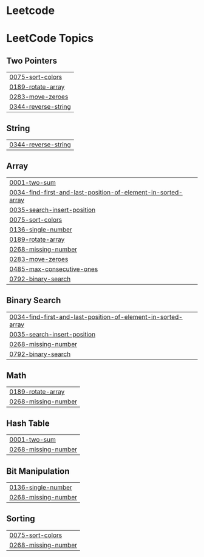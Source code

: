 # Leetcode
<!---LeetCode Topics Start-->
# LeetCode Topics
## Two Pointers
|  |
| ------- |
| [0075-sort-colors](https://github.com/iamshubham2001/Leetcode/tree/master/0075-sort-colors) |
| [0189-rotate-array](https://github.com/iamshubham2001/Leetcode/tree/master/0189-rotate-array) |
| [0283-move-zeroes](https://github.com/iamshubham2001/Leetcode/tree/master/0283-move-zeroes) |
| [0344-reverse-string](https://github.com/iamshubham2001/Leetcode/tree/master/0344-reverse-string) |
## String
|  |
| ------- |
| [0344-reverse-string](https://github.com/iamshubham2001/Leetcode/tree/master/0344-reverse-string) |
## Array
|  |
| ------- |
| [0001-two-sum](https://github.com/iamshubham2001/Leetcode/tree/master/0001-two-sum) |
| [0034-find-first-and-last-position-of-element-in-sorted-array](https://github.com/iamshubham2001/Leetcode/tree/master/0034-find-first-and-last-position-of-element-in-sorted-array) |
| [0035-search-insert-position](https://github.com/iamshubham2001/Leetcode/tree/master/0035-search-insert-position) |
| [0075-sort-colors](https://github.com/iamshubham2001/Leetcode/tree/master/0075-sort-colors) |
| [0136-single-number](https://github.com/iamshubham2001/Leetcode/tree/master/0136-single-number) |
| [0189-rotate-array](https://github.com/iamshubham2001/Leetcode/tree/master/0189-rotate-array) |
| [0268-missing-number](https://github.com/iamshubham2001/Leetcode/tree/master/0268-missing-number) |
| [0283-move-zeroes](https://github.com/iamshubham2001/Leetcode/tree/master/0283-move-zeroes) |
| [0485-max-consecutive-ones](https://github.com/iamshubham2001/Leetcode/tree/master/0485-max-consecutive-ones) |
| [0792-binary-search](https://github.com/iamshubham2001/Leetcode/tree/master/0792-binary-search) |
## Binary Search
|  |
| ------- |
| [0034-find-first-and-last-position-of-element-in-sorted-array](https://github.com/iamshubham2001/Leetcode/tree/master/0034-find-first-and-last-position-of-element-in-sorted-array) |
| [0035-search-insert-position](https://github.com/iamshubham2001/Leetcode/tree/master/0035-search-insert-position) |
| [0268-missing-number](https://github.com/iamshubham2001/Leetcode/tree/master/0268-missing-number) |
| [0792-binary-search](https://github.com/iamshubham2001/Leetcode/tree/master/0792-binary-search) |
## Math
|  |
| ------- |
| [0189-rotate-array](https://github.com/iamshubham2001/Leetcode/tree/master/0189-rotate-array) |
| [0268-missing-number](https://github.com/iamshubham2001/Leetcode/tree/master/0268-missing-number) |
## Hash Table
|  |
| ------- |
| [0001-two-sum](https://github.com/iamshubham2001/Leetcode/tree/master/0001-two-sum) |
| [0268-missing-number](https://github.com/iamshubham2001/Leetcode/tree/master/0268-missing-number) |
## Bit Manipulation
|  |
| ------- |
| [0136-single-number](https://github.com/iamshubham2001/Leetcode/tree/master/0136-single-number) |
| [0268-missing-number](https://github.com/iamshubham2001/Leetcode/tree/master/0268-missing-number) |
## Sorting
|  |
| ------- |
| [0075-sort-colors](https://github.com/iamshubham2001/Leetcode/tree/master/0075-sort-colors) |
| [0268-missing-number](https://github.com/iamshubham2001/Leetcode/tree/master/0268-missing-number) |
<!---LeetCode Topics End-->